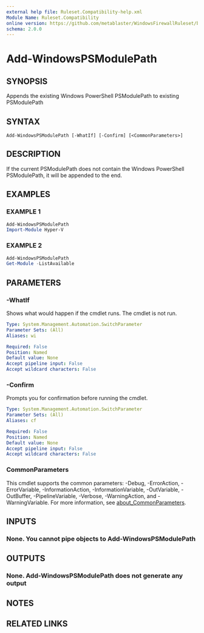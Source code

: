 ```yaml
---
external help file: Ruleset.Compatibility-help.xml
Module Name: Ruleset.Compatibility
online version: https://github.com/metablaster/WindowsFirewallRuleset/blob/master/Modules/Ruleset.Compatibility/Help/en-US/Add-WindowsPSModulePath.md
schema: 2.0.0
---
```


# Add-WindowsPSModulePath

## SYNOPSIS

Appends the existing Windows PowerShell PSModulePath to existing PSModulePath

## SYNTAX

```none
Add-WindowsPSModulePath [-WhatIf] [-Confirm] [<CommonParameters>]
```

## DESCRIPTION

If the current PSModulePath does not contain the Windows PowerShell PSModulePath,
it will be appended to the end.

## EXAMPLES

### EXAMPLE 1

```powershell
Add-WindowsPSModulePath
Import-Module Hyper-V
```

### EXAMPLE 2

```powershell
Add-WindowsPSModulePath
Get-Module -ListAvailable
```

## PARAMETERS

### -WhatIf

Shows what would happen if the cmdlet runs. The cmdlet is not run.

```yaml
Type: System.Management.Automation.SwitchParameter
Parameter Sets: (All)
Aliases: wi

Required: False
Position: Named
Default value: None
Accept pipeline input: False
Accept wildcard characters: False
```

### -Confirm

Prompts you for confirmation before running the cmdlet.

```yaml
Type: System.Management.Automation.SwitchParameter
Parameter Sets: (All)
Aliases: cf

Required: False
Position: Named
Default value: None
Accept pipeline input: False
Accept wildcard characters: False
```

### CommonParameters

This cmdlet supports the common parameters: -Debug, -ErrorAction, -ErrorVariable, -InformationAction, -InformationVariable, -OutVariable, -OutBuffer, -PipelineVariable, -Verbose, -WarningAction, and -WarningVariable. For more information, see [about_CommonParameters](http://go.microsoft.com/fwlink/?LinkID=113216).

## INPUTS

### None. You cannot pipe objects to Add-WindowsPSModulePath

## OUTPUTS

### None. Add-WindowsPSModulePath does not generate any output

## NOTES

## RELATED LINKS
